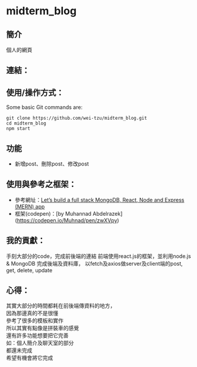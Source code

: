 # midterm_blog
## 簡介
個人的網頁 
## 連結：

## 使用/操作方式：
  Some basic Git commands are:
```
git clone https://github.com/wei-tzu/midterm_blog.git
cd midterm_blog
npm start
```
## 功能
* 新增post、刪除post、修改post

## 使用與參考之框架：
 * 參考網址：[Let’s build a full stack MongoDB, React, Node and Express (MERN) app](https://medium.com/javascript-in-plain-english/full-stack-mongodb-react-node-js-express-js-in-one-simple-app-6cc8ed6de274)
 * 框架(codepen)：[by Muhannad Abdelrazek] (https://codepen.io/Muhnad/pen/zwXVpy)
## 我的貢獻：
手刻大部分的code，完成前後端的連結
前端使用react.js的框架，並利用node.js & MongoDB 完成後端及資料庫，
以fetch及axios做server及client端的post, get, delete, update
## 心得：
其實大部分的時間都耗在前後端傳資料的地方， \
因為那邊真的不是很懂 \
參考了很多的模板和實作 \
所以其實有點像是拼裝車的感覺 \
還有許多功能想要把它完善 \
如：個人簡介及聊天室的部分 \
都還未完成 \
希望有機會將它完成 
